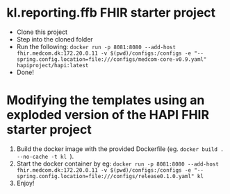 # kl.reporting.ffb FHIR starter project


* Clone this project
* Step into the cloned folder
* Run the following: `docker run -p 8081:8080 --add-host fhir.medcom.dk:172.20.0.11 -v $(pwd)/configs:/configs -e "--spring.config.location=file:///configs/medcom-core-v0.9.yaml" hapiproject/hapi:latest`
* Done!




# Modifying the templates using an exploded version of the HAPI FHIR starter project

1) Build the docker image with the provided Dockerfile (eg. ```docker build . --no-cache -t kl ```).
2) Start the docker container by eg: ```docker run -p 8081:8080 --add-host fhir.medcom.dk:172.20.0.11 -v $(pwd)/configs:/configs -e "--spring.config.location=file:///configs/release0.1.0.yaml" kl```
3) Enjoy!
